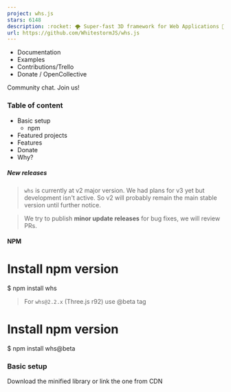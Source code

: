 ```yaml
---
project: whs.js
stars: 6148
description: :rocket: 🌪 Super-fast 3D framework for Web Applications 🥇 & Games 🎮. Based on Three.js
url: https://github.com/WhitestormJS/whs.js
---
```


-   Documentation
-   Examples
-   Contributions/Trello
-   Donate / OpenCollective

Community chat. Join us!

### Table of content

-   Basic setup
    -   npm
-   Featured projects
-   Features
-   Donate
-   Why?

##### New releases

> `whs` is currently at v2 major version. We had plans for v3 yet but development isn't active. So v2 will probably remain the main stable version until further notice.

> We try to publish **minor update releases** for bug fixes, we will review PRs.

#### NPM

# Install npm version
$ npm install whs

> For `whs@2.2.x` (Three.js r92) use @beta tag

# Install npm version
$ npm install whs@beta

### Basic setup

Download the minified library or link the one from CDN

<script src\="js/three.min.js"\></script\>
<script src\="js/whs.min.js"\></script\>

The code below makes a `WHS.App` instance which handles all your modules and components for better work with `WebGL`. This one creates a _scene_, _camera_ and _renderer_ - we add the following modules to the App.

const app \= new WHS.App(\[
  new WHS.ElementModule(), // Apply to DOM.
  new WHS.SceneModule(), // Create a new THREE.Scene and set it to app.

  new WHS.DefineModule('camera', new WHS.PerspectiveCamera({ // Apply a camera.
    position: new THREE.Vector3(0, 0, 50)
  })),

  new WHS.RenderingModule({bgColor: 0x162129}), // Apply THREE.WebGLRenderer
  new WHS.ResizeModule() // Make it resizable.
\]);

app.start(); // Run app.

### Featured projects

### Features

-   💎 **Simple in usage**
-   🚀 Speeds up 3D scene prototyping
-   🔌 **Component based scene graph**
-   💣 Simple integration of any **high performance physics** even with `Worker` (Multithreading)
-   💫 Automatization of rendering
-   🆕 **ES2015+ based**
-   🔷 Extension system (modules)
-   📦 Webpack friendly
-   ✔️ **Integrated Three.js rendering engine**
-   💞 Work with whs.js and Three.js at the same time

### External Modules

Name

Status

Description

physics-module-ammonext

Physics module based on Ammo.js

### Donate

#### Backers

Support us with a monthly donation and help us continue framework development🎉 and adding new features💡🎁.
